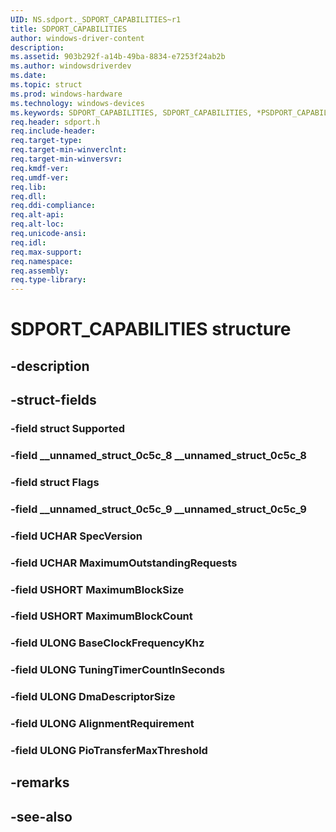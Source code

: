 ```yaml
---
UID: NS.sdport._SDPORT_CAPABILITIES~r1
title: SDPORT_CAPABILITIES
author: windows-driver-content
description: 
ms.assetid: 903b292f-a14b-49ba-8834-e7253f24ab2b
ms.author: windowsdriverdev
ms.date: 
ms.topic: struct
ms.prod: windows-hardware
ms.technology: windows-devices
ms.keywords: SDPORT_CAPABILITIES, SDPORT_CAPABILITIES, *PSDPORT_CAPABILITIES
req.header: sdport.h
req.include-header:
req.target-type:
req.target-min-winverclnt:
req.target-min-winversvr:
req.kmdf-ver:
req.umdf-ver:
req.lib:
req.dll:
req.ddi-compliance:
req.alt-api:
req.alt-loc:
req.unicode-ansi:
req.idl:
req.max-support:
req.namespace:
req.assembly:
req.type-library:
---
```


# SDPORT_CAPABILITIES structure

## -description



## -struct-fields

### -field struct Supported			
 	
### -field __unnamed_struct_0c5c_8 __unnamed_struct_0c5c_8			
 	
### -field struct Flags			
 	
### -field __unnamed_struct_0c5c_9 __unnamed_struct_0c5c_9			
 	
### -field UCHAR SpecVersion			
 	
### -field UCHAR MaximumOutstandingRequests			
 	
### -field USHORT MaximumBlockSize			
 	
### -field USHORT MaximumBlockCount			
 	
### -field ULONG BaseClockFrequencyKhz			
 	
### -field ULONG TuningTimerCountInSeconds			
 	
### -field ULONG DmaDescriptorSize			
 	
### -field ULONG AlignmentRequirement			
 	
### -field ULONG PioTransferMaxThreshold			
 	
## -remarks

## -see-also